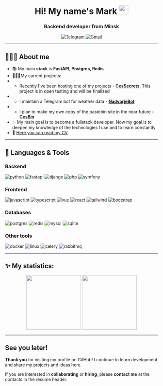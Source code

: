 <div id="header" align="center">
    <h1>
        Hi! My name's Mark <img src="https://media.giphy.com/media/hvRJCLFzcasrR4ia7z/giphy.gif" width="30px"/>
    </h1>
    <h3>
        Backend developer from Minsk
    </h3>
    <div id="badges">
        <a href="https://t.me/mark_cesium">
            <img src="https://img.shields.io/badge/Telegram-blue?style=for-the-badge&logo=telegram&logoColor=white" alt="Telegram"/>
        </a>
        <a href="mailto:cesiummark01@gmail.com">
            <img src="https://img.shields.io/badge/email-red?style=for-the-badge&logo=gmail&logoColor=white" alt="Gmail"/>
        </a>
    </div>
</div>

---

## 🧑🏻‍🎓 About me
- :books: My main **stack** is **FastAPI, Postgres, Redis**
- 👨🏻‍💻My current projects:
- - Recently I've been hosting one of my projects - **[CesSecrets](https://github.com/MarkCesium/secretMessageService)**. This project is in open testing and will be finalized
- - I maintain a Telegram bot for weather data - **[NadvorjeBot](https://github.com/MarkCesium/weather-bot)**
- - I plan to make my own copy of the pastebin site in the near future - **[CesBin](https://github.com/MarkCesium/CesBinServer)**
- ✨ My main goal is to become a fullstack developer. Now my goal is to deepen my knowledge of the technologies I use and to learn constantly
- 📝 [Here you can read my CV](https://drive.google.com/file/d/1aMFO_JkuKcHveQ_BlWunwhqdGG_BfPRI/view?usp=sharing)
---

## :toolbox: Languages & Tools

### Backend
<div>
    <img alt="python" src="https://img.shields.io/badge/Python-3776AB?style=for-the-badge&logo=python&logoColor=white" />
    <!-- <img src="https://cdn.jsdelivr.net/gh/devicons/devicon@latest/icons/python/python-original.svg" title="Python" alt="Python" width="40" height="40">&nbsp; -->
    <img alt="fastapi" src="https://img.shields.io/badge/-Fast%20API-009688?style=for-the-badge&logo=fastapi&logoColor=white" />
    <!-- <img src="https://cdn.jsdelivr.net/gh/devicons/devicon@latest/icons/fastapi/fastapi-original.svg" title="FastAPI" alt="FastAPI" width="40" height="40">&nbsp; -->
    <img alt="django" src="https://img.shields.io/badge/-Django-092E20?style=for-the-badge&logo=django&logoColor=white" />
    <!-- <img src="https://cdn.jsdelivr.net/gh/devicons/devicon@latest/icons/django/django-plain.svg" title="Django" alt="Django" width="40" height="40">&nbsp; -->
    <!-- <img src="https://cdn.jsdelivr.net/gh/devicons/devicon@latest/icons/djangorest/djangorest-original.svg" title="DRF" alt="DRF" width="40" height="40">&nbsp; -->
    <img alt="php" src="https://img.shields.io/badge/php-777BB4?style=for-the-badge&logo=php&logoColor=white" />
    <!-- <img src="https://cdn.jsdelivr.net/gh/devicons/devicon@latest/icons/php/php-original.svg" title="PHP" alt="PHP" width="40" height="40">&nbsp; -->
    <img alt="symfony" src="https://img.shields.io/badge/-Symfony-000000?style=for-the-badge&logo=symfony&logoColor=white" />
    <!-- <img src="https://cdn.jsdelivr.net/gh/devicons/devicon@latest/icons/symfony/symfony-original.svg" title="Symfony" alt="Symfony" width="40" height="40">&nbsp; -->
</div>

### Frontend
<div>
    <img alt="javascript" src="https://img.shields.io/badge/-JavaScript-F7DF1E?style=for-the-badge&logo=javascript&logoColor=black" /> 
    <img alt="typescript" src="https://img.shields.io/badge/-TypeScript-3178C6?style=for-the-badge&logo=typescript&logoColor=white" /> 
    <img alt="vue" src="https://img.shields.io/badge/-Vue-35495E?style=for-the-badge&logo=vue.js&logoColor=4FC08D" />
    <img alt="react" src="https://img.shields.io/badge/React-20232A?style=for-the-badge&logo=react&logoColor=61DAFB" />
    <img alt="tailwind" src="https://img.shields.io/badge/Tailwind-38B2AC?style=for-the-badge&logo=tailwind-css&logoColor=white" />
    <img alt="bootstrap" src="https://img.shields.io/badge/Bootstrap-563D7C?style=for-the-badge&logo=bootstrap&logoColor=white" />
</div>

### Databases
<div>
    <img alt="postgres" src="https://img.shields.io/badge/postgresql-316192?style=for-the-badge&logo=postgresql&logoColor=white" />
    <!-- <img src="https://cdn.jsdelivr.net/gh/devicons/devicon@latest/icons/postgresql/postgresql-original.svg" title="postgres" alt="postgres" width="40" height="40">&nbsp; -->
    <img alt="redis" src="https://img.shields.io/badge/redis-%23DD0031.svg?&style=for-the-badge&logo=redis&logoColor=white" />
    <!-- <img src="https://cdn.jsdelivr.net/gh/devicons/devicon@latest/icons/redis/redis-original.svg" title="Redis" alt="Redis" width="40" height="40">&nbsp; -->
    <img alt="mysql" src="https://img.shields.io/badge/MySQL-005C84?style=for-the-badge&logo=mysql&logoColor=white" />
    <!-- <img src="https://cdn.jsdelivr.net/gh/devicons/devicon@latest/icons/mysql/mysql-original.svg" title="MySQL" alt="MySQL" width="40" height="40">&nbsp; -->
    <img alt="sqlite" src="https://img.shields.io/badge/SQLite-07405E?style=for-the-badge&logo=sqlite&logoColor=white" />
    <!-- <img src="https://cdn.jsdelivr.net/gh/devicons/devicon@latest/icons/sqlite/sqlite-original.svg" title="SQLite" alt="SQLite" width="40" height="40">&nbsp; -->
</div>

### Other tools
<div>
    <img alt="docker" src="https://img.shields.io/badge/DOCKER-2496ED?style=for-the-badge&logo=docker&logoColor=white" />
    <!-- <img src="https://cdn.jsdelivr.net/gh/devicons/devicon@latest/icons/docker/docker-plain.svg" title="Docker" alt="Docker" width="40" height="40">&nbsp; -->
    <img alt="linux" src="https://img.shields.io/badge/Linux-FCC624?style=for-the-badge&logo=linux&logoColor=black" />
    <!-- <img src="https://cdn.jsdelivr.net/gh/devicons/devicon@latest/icons/linux/linux-original.svg" title="Linux" alt="Linux" width="40" height="40"> -->
    <img alt="celery" src="https://img.shields.io/badge/Celery-C1D1F95?style=for-the-badge&logo=celery&logoColor=white" />
    <img alt="rabbitmq" src="https://img.shields.io/badge/RabbitMQ-e66c2c?style=for-the-badge&logo=rabbitmq&logoColor=white" />
</div>

---

## :sparkles: My statistics:
<div align="center">
    <img height="180em" src="https://github-readme-stats.vercel.app/api?username=MarkCesium&show_icons=true&theme=radical&rank_icon=github"/>
    <img height="180em" src="https://github-readme-stats.vercel.app/api/top-langs/?username=MarkCesium&layout=compact&theme=radical"/>
</div>

---

## See you later!
**Thank you** for visiting my profile on GitHub! I continue to learn development and share my projects and ideas here.

If you are interested in **collaborating** or **hiring**, please **contact me** at the contacts in the resume header.
<!--
**MarkCesium/MarkCesium** is a ✨ _special_ ✨ repository because its `README.md` (this file) appears on your GitHub profile.

Here are some ideas to get you started:

- 🔭 I’m currently working on ...
- 🌱 I’m currently learning ...
- 👯 I’m looking to collaborate on ...
- 🤔 I’m looking for help with ...
- 💬 Ask me about ...
- 📫 How to reach me: ...
- 😄 Pronouns: ...
- ⚡ Fun fact: ...
-->
